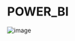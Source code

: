 # POWER_BI

![image](https://github.com/user-attachments/assets/64b60047-315d-4591-995c-7e783b6061ae)
